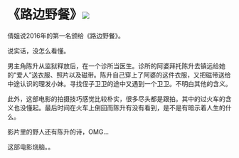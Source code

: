 # 《路边野餐》![](https://i.ytimg.com/vi/Hj105mGhR2w/maxresdefault.jpg)

倩姐说2016年的第一名颁给《路边野餐》。

说实话，没怎么看懂。

男主角陈升从监狱释放后，在一个诊所当医生。诊所的阿婆拜托陈升去镇远给她的“爱人”送衣服、照片以及磁带。陈升自己穿上了阿婆的这件衣服，又把磁带送给中途认识的理发小妹。寻找侄子卫卫的途中又遇到一个卫卫。不明白其他的含义。

此外，这部电影的拍摄技巧感觉比较朴实，很多尽头都是跟拍。其中的过火车的含义也没懂起。最后时间在火车上倒回而陈升有没有看到，是不是有暗示着人生的什么。

影片里的野人还有陈升的诗，OMG...

这部电影烧脑。。

